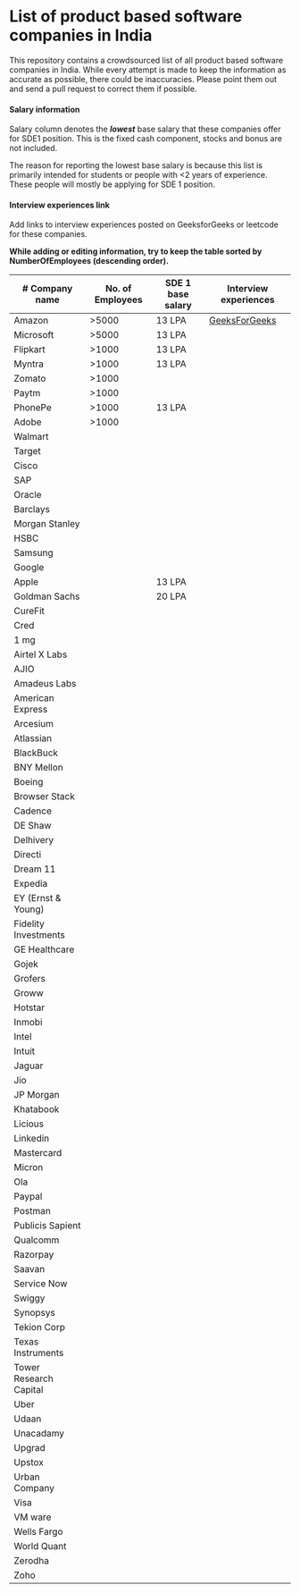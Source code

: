 # List of product based software companies in India

This repository contains a crowdsourced list of all product based software companies in India. While every attempt is made to keep the information as accurate as possible, there could be inaccuracies. Please point them out and send a pull request to correct them if possible. 

#### Salary information 
Salary column denotes the **_lowest_** base salary that these companies offer for SDE1 position. This is the fixed cash component, stocks and bonus are not included. 

The reason for reporting the lowest base salary is because this list is primarily intended for students or people with <2 years of experience. These people will mostly be applying for SDE 1 position. 

#### Interview experiences link
Add links to interview experiences posted on GeeksforGeeks or leetcode for these companies. 

**While adding or editing information, try to keep the table sorted by NumberOfEmployees (descending order).**


| # Company name | No. of Employees | SDE 1 base salary | Interview experiences | 
| --- | --- | --- | -- |
| Amazon | >5000 | 13 LPA | [GeeksForGeeks](https://www.geeksforgeeks.org/tag/amazon/) | 
| Microsoft | >5000 | 13 LPA |
| Flipkart | >1000 | 13 LPA |
| Myntra | >1000 | 13 LPA |
| Zomato | >1000 | | 
| Paytm | >1000 | | 
| PhonePe | >1000 | 13 LPA | 
| Adobe | >1000 | | 
| Walmart | | | 
| Target | | | 
| Cisco | | | 
| SAP | | | 
| Oracle | | |
| Barclays | | | 
| Morgan Stanley | | | 
| HSBC | | | 
| Samsung | | |
| Google | | | 
| Apple | | 13 LPA |
| Goldman Sachs | | 20 LPA | 
| CureFit | | | 
| Cred | | | 
| 1 mg
| Airtel X Labs
| AJIO
| Amadeus Labs
| American Express
| Arcesium
| Atlassian
| BlackBuck
| BNY Mellon
| Boeing
| Browser Stack
| Cadence
| DE Shaw
| Delhivery
| Directi
| Dream 11
| Expedia
| EY (Ernst & Young)
| Fidelity Investments
| GE Healthcare
| Gojek
| Grofers
| Groww
| Hotstar
| Inmobi
| Intel
| Intuit
| Jaguar
| Jio
| JP Morgan
| Khatabook
| Licious
| Linkedin
| Mastercard
| Micron
| Ola
| Paypal
| Postman
| Publicis Sapient
| Qualcomm
| Razorpay
| Saavan
| Service Now
| Swiggy
| Synopsys
| Tekion Corp
| Texas Instruments
| Tower Research Capital
| Uber
| Udaan
| Unacadamy
| Upgrad
| Upstox
| Urban Company
| Visa
| VM ware
| Wells Fargo
| World Quant
| Zerodha
| Zoho | | | 
